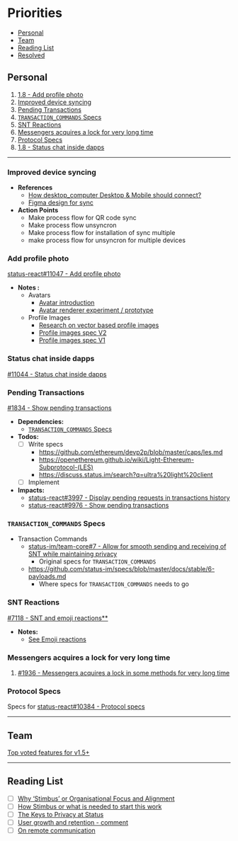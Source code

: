 # Priorities

- [Personal](#personal)
- [Team](#team)
- [Reading List](#reading-list)
- [Resolved](./RESOLVED.md)

## Personal

1. [1.8 - Add profile photo](#add-profile-photo)
1. [Improved device syncing](#improved-device-syncing)
1. [Pending Transactions](#pending-transactions)
1. [`TRANSACTION_COMMANDS` Specs](#transaction_commands-specs)
1. [SNT Reactions](#snt-reactions)
1. [Messengers acquires a lock for very long time](#messengers-acquires-a-lock-for-very-long-time)
1. [Protocol Specs](#protocol-specs)
1. [1.8 - Status chat inside dapps](#status-chat-inside-dapps)

---

### Improved device syncing

- **References**
  - [How desktop_computer Desktop & Mobile should connect?](https://discuss.status.im/t/how-desktop-mobile-should-connect/1668)
  - [Figma design for sync](https://www.figma.com/file/Mr3rqxxgKJ2zMQ06UAKiWL/%F0%9F%92%AC-Chat%E2%8E%9CDesktop?node-id=1944%3A0)
- **Action Points**
  - Make process flow for QR code sync
  - Make process flow unsyncron
  - Make process flow for installation of sync multiple
  - make process flow for unsyncron for multiple devices

### Add profile photo

[status-react#11047 - Add profile photo](https://github.com/status-im/status-react/issues/11047)

- **Notes :**
  - Avatars
    - [Avatar introduction](https://notes.status.im/vk29m0ZjT1WClNR1BR8msg?both)
    - [Avatar renderer experiment / prototype](https://github.com/status-im/avatar)
  - Profile Images
    - [Research on vector based profile images](https://notes.status.im/0MWyryTPQleMWe31K0L7gg?both)
    - [Profile images spec V2](https://notes.status.im/oUChlPB3Q2aUPLYBSjq6MQ?both)
    - [Profile images spec V1](https://notes.status.im/CQ-GGYmAR3aM8qUABgedWg?both)

### Status chat inside dapps

[#11044 - Status chat inside dapps](https://github.com/status-im/status-react/issues/11044)

### Pending Transactions

[#1834 - Show pending transactions](https://github.com/status-im/status-go/issues/1834)

- **Dependencies:**
  - [`TRANSACTION_COMMANDS` Specs](#transaction_commands-specs)
- **Todos:**
  - [ ] Write specs
    - https://github.com/ethereum/devp2p/blob/master/caps/les.md
    - https://openethereum.github.io/wiki/Light-Ethereum-Subprotocol-(LES)
    - https://discuss.status.im/search?q=ultra%20light%20client
  - [ ] Implement
- **Impacts:**
  - [status-react#3997 - Display pending requests in transactions history](https://github.com/status-im/status-react/issues/3997)
  - [status-react#9976 - Show pending transactions](https://github.com/status-im/status-react/issues/9976)

### `TRANSACTION_COMMANDS` Specs

- Transaction Commands
  - [status-im/team-core#7 - Allow for smooth sending and receiving of SNT while maintaining privacy](https://github.com/status-im/team-core/pull/7)
    - Original specs for `TRANSACTION_COMMANDS` 
  - https://github.com/status-im/specs/blob/master/docs/stable/6-payloads.md
    - Where specs for `TRANSACTION_COMMANDS` needs to go

### SNT Reactions

[#7118 - SNT and emoji reactions**](https://github.com/status-im/status-react/issues/7118)

- **Notes:**
  - [See Emoji reactions](RESOLVED.md#emoji-reactions)

### Messengers acquires a lock for very long time

1) [#1936 - Messengers acquires a lock in some methods for very long time](https://github.com/status-im/status-go/issues/1936)


### Protocol Specs

Specs for [status-react#10384 - Protocol specs](https://github.com/status-im/status-react/issues/10384)

---

## Team

[Top voted features for v1.5+](https://discuss.status.im/t/roadmap-planning/1399/38)

---

## Reading List

- [ ] [Why ‘Stimbus’ or Organisational Focus and Alignment](https://discuss.status.im/t/why-stimbus-or-organisational-focus-and-alignment/1753)
- [ ] [How Stimbus or what is needed to start this work](https://discuss.status.im/t/how-stimbus-or-what-is-needed-to-start-this-work/1754)
- [ ] [The Keys to Privacy at Status](https://docs.google.com/document/d/1r8tHGYiWw1__uy8b-T8FMrf-VACXJeV4yPMheEpRXsQ/edit#heading=h.foffmq12en67)
- [ ] [User growth and retention - comment](https://discuss.status.im/t/user-growth-and-retention/1782/23)
- [ ] [On remote communication](https://discuss.status.im/t/on-remote-communication/1819)
